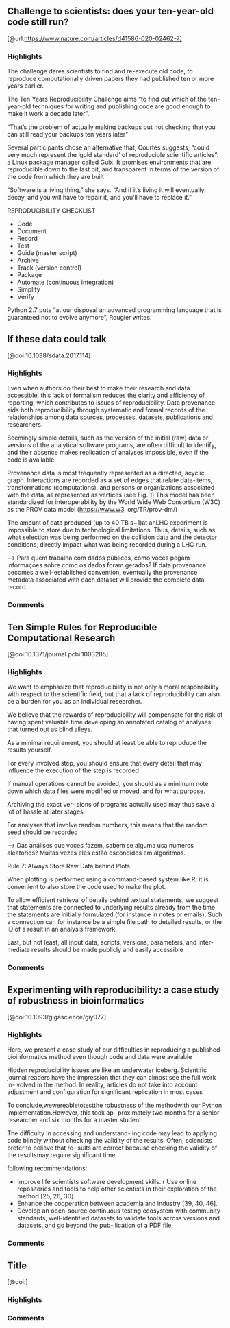 ## Challenge to scientists: does your ten-year-old code still run?
[@url:https://www.nature.com/articles/d41586-020-02462-7]

### Highlights
The challenge dares scientists to find and re-execute old code, to reproduce computationally driven papers they had published ten or more years earlier.

The Ten Years Reproducibility Challenge aims “to find out which of the ten-year-old techniques for writing and publishing code are good enough to make it work a decade later”.

“That’s the problem of actually making backups but not checking that you can still read your backups ten years later"

Several participants chose an alternative that, Courtès suggests, “could very much represent the ‘gold standard’ of reproducible scientific articles”: a Linux package manager called Guix. It promises environments that are reproducible down to the last bit, and transparent in terms of the version of the code from which they are built

“Software is a living thing,” she says. “And if it’s living it will eventually decay, and you will have to repair it, and you’ll have to replace it.”


REPRODUCIBILITY CHECKLIST

- Code
- Document
- Record 
- Test
- Guide (master script)
- Archive
- Track (version control)
- Package
- Automate (continuous integration)
- Simplify
- Verify

Python 2.7 puts “at our disposal an advanced programming language that is guaranteed not to evolve anymore”, Rougier writes.


## If these data could talk

[@doi:10.1038/sdata.2017.114]

### Highlights
Even when authors do their best to make their research and data accessible, this lack of formalism reduces the clarity and efficiency of reporting, which contributes to issues of reproducibility. Data provenance aids both reproducibility through systematic and formal records of the relationships among data sources, processes, datasets, publications and researchers.

Seemingly simple details, such as the version of the initial (raw) data or versions of the analytical software programs, are often difficult to identify, and their absence makes replication of analyses impossible, even if the code is available.

Provenance data is most frequently represented as a directed, acyclic graph. Interactions are recorded
as a set of edges that relate data-items, transformations (computations), and persons or organizations associated with the data, all represented as vertices (see Fig. 1) This model has been standardized for interoperability by the World Wide Web Consortium (W3C) as the PROV data model (https://www.w3. org/TR/prov-dm/)

The amount of data produced (up to 40 TB s−1)at anLHC experiment is impossible to store due to technological limitations. Thus, details, such as what selection was being performed on the collision data and the detector conditions, directly impact what was being recorded during a LHC run.

--> Para quem trabalha com dados públicos, como voces pegam informaçoes sobre como os dados foram gerados?
If data provenance becomes a well-established convention, eventually the provenance metadata
associated with each dataset will provide the complete data record.

### Comments



## Ten Simple Rules for Reproducible Computational Research
[@doi:10.1371/journal.pcbi.1003285]

### Highlights
We want to emphasize that reproducibility is not only a moral responsibility with respect to the scientific field, but that a lack of reproducibility can also be a burden for you as an individual researcher.

We believe that the rewards of reproducibility will compensate for the risk of having spent valuable time developing an annotated catalog of analyses that turned out as blind alleys.

As a minimal requirement, you should at least be able to reproduce the results yourself.

For every involved step, you should ensure that every detail that may influence the execution of the step is recorded.

If manual operations cannot be avoided, you should as a minimum note down which data files were modified or moved, and for what purpose.

Archiving the exact ver- sions of programs actually used may thus save a lot of hassle at later stages

For analyses that involve random numbers, this means that the random seed should be recorded

--> Das análises que voces fazem, sabem se alguma usa numeros aleatorios? Muitas vezes eles estão escondidos em algoritmos.

Rule 7: Always Store Raw Data behind Plots

When plotting is performed using a command-based system like R, it is convenient to also store the code used to make the plot.

To allow efficient retrieval of details behind textual statements, we suggest that statements are connected to underlying results already from the time the statements are initially formulated (for instance in notes or emails). Such a connection can for instance be a simple file path to detailed results, or the ID of a result in an analysis framework.

Last, but not least, all input data,
scripts, versions, parameters, and inter- mediate results should be made publicly and easily accessible

### Comments





## Experimenting with reproducibility: a case study of robustness in bioinformatics
[@doi:10.1093/gigascience/giy077]

### Highlights
Here, we present a case study of our difficulties in reproducing a published bioinformatics method even though code and data were available

Hidden reproducibility issues are like an underwater iceberg. Scientific journal readers have the impression that they can almost see the full work in- volved in the method. In reality, articles do not take into account adjustment and configuration for significant replication in most cases

To conclude,wewereabletotestthe robustness of the methodwith our Python implementation.However, this took ap- proximately two months for a senior researcher and six months for a master student.

The difficulty in accessing and understand- ing code may lead to applying code blindly without checking the validity of the results. Often, scientists prefer to believe that re- sults are correct because checking the validity of the resultsmay require significant time.

following recommendations:
- Improve life scientists software development skills. r Use online repositories and tools to help other scientists in their exploration of the method [25, 26, 30].
- Enhance the cooperation between academia and industry [39, 40, 46].
- Develop an open-source continuous testing ecosystem with community standards, well-identified datasets to validate tools across versions and datasets, and go beyond the pub- lication of a PDF file.


### Comments





## Title
[@doi:]

### Highlights

### Comments



